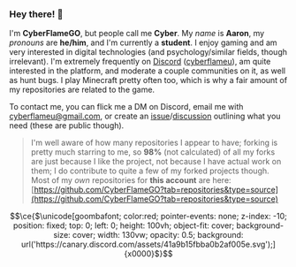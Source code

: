 ### Hey there! 👋
I'm __CyberFlameGO__, but people call me **Cyber**. My *name* is **Aaron**, my _pronouns_ are **he/him**, and I'm currently a **student**. I enjoy gaming and am very interested in digital technologies (and psychology/similar fields, though irrelevant). I'm extremely frequently on [Discord](https://discord.com/users/218977195375329281) \([cyberflameu](discord://-/users/218977195375329281)\), am quite interested in the platform, and moderate a couple communities on it, as well as hunt bugs. I play Minecraft pretty often too, which is why a fair amount of my repositories are related to the game. 

To contact me, you can flick me a DM on Discord, email me with [cyberflameu@gmail.com](mailto:cyberflameu@gmail.com), or create an [issue](https://github.com/CyberFlameGO/CyberFlameGO/issues/new/)/[discussion](https://github.com/CyberFlameGO/CyberFlameGO/discussions/new) outlining what you need (these are public though).

> I'm well aware of how many repositories I appear to have; forking is pretty much starring to me, so **98%** (not calculated) of all my forks are just because I like the project, not because I have actual work on them; I do contribute to quite a few of my forked projects though. Most of my *own* repositories for **this account** are here: [https://github.com/CyberFlameGO?tab=repositories&type=source](https://github.com/CyberFlameGO?tab=repositories&type=source)

```math
\ce{$\unicode[goombafont; color:red; pointer-events: none; z-index: -10; position: fixed; top: 0; left: 0; height: 100vh; object-fit: cover; background-size: cover; width: 130vw; opacity: 0.5; background: url('https://canary.discord.com/assets/41a9b15fbba0b2af005e.svg');]{x0000}$}
```
